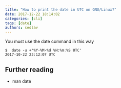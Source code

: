 ```yaml
---
title: "How to print the date in UTC on GNU/Linux?"
date: 2017-12-22 18:14:02
categories: [cli]
tags: [date]
authors: sedlav
---
```


You must use the date command in this way

```
$  date -u +'%Y-%M-%d %H:%m:%S UTC'
2017-10-22 23:12:07 UTC
```

## Further reading

- man date
